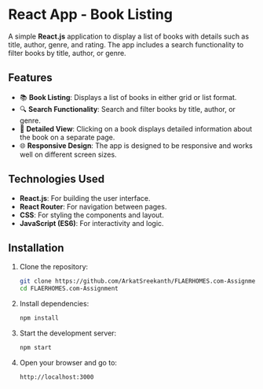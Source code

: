 # **React App - Book Listing**

A simple **React.js** application to display a list of books with details such as title, author, genre, and rating. The app includes a search functionality to filter books by title, author, or genre.

## **Features**

- 📚 **Book Listing**: Displays a list of books in either grid or list format.
- 🔍 **Search Functionality**: Search and filter books by title, author, or genre.
- 📖 **Detailed View**: Clicking on a book displays detailed information about the book on a separate page.
- 🌐 **Responsive Design**: The app is designed to be responsive and works well on different screen sizes.

## **Technologies Used**

- **React.js**: For building the user interface.
- **React Router**: For navigation between pages.
- **CSS**: For styling the components and layout.
- **JavaScript (ES6)**: For interactivity and logic.
  
## **Installation**

1. Clone the repository:

    ```bash
    git clone https://github.com/ArkatSreekanth/FLAERHOMES.com-Assignment.git
    cd FLAERHOMES.com-Assignment
    ```

2. Install dependencies:

    ```bash
    npm install
    ```

3. Start the development server:

    ```bash
    npm start
    ```

4. Open your browser and go to:

    ```
    http://localhost:3000
    ```


